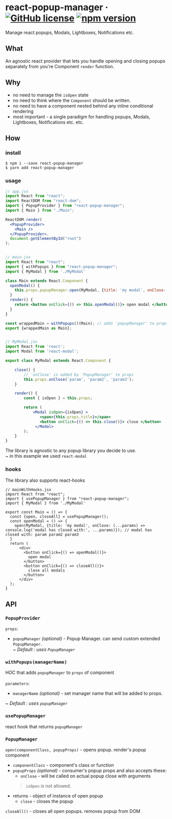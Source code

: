 # react-popup-manager &middot; [![GitHub license](https://img.shields.io/badge/license-MIT-blue.svg)](https://github.com/wix-incubator/typed-locale-keys/blob/master/LICENSE) [![npm version](https://img.shields.io/npm/v/react-popup-manager.svg?style=flat)](https://www.npmjs.com/package/react-popup-manager)

Manage react popups, Modals, Lightboxes, Notifications etc.

## What
An agnostic react provider that lets you handle opening and closing popups separately from you're Component `render` function.

## Why
* no need to manage the `isOpen` state
* no need to think where the `Component` should be written.
* no need to have a component nested behind any inline conditional rendering
* most important -  a single paradigm for handling popups, Modals, Lightboxes, Notifications etc. etc.

## How

### install

```
$ npm i --save react-popup-manager
$ yarn add react-popup-manager
```

### usage

```jsx
// app.jsx
import React from "react";
import ReactDOM from "react-dom";
import { PopupProvider } from "react-popup-manager";
import { Main } from "./Main";

ReactDOM.render(
  <PopupProvider>
    <Main />
  </PopupProvider>,
  document.getElementById("root")
);


// main.jsx
import React from "react";
import { withPopups } from "react-popup-manager";
import { MyModal } from './MyModal'

class Main extends React.Component {
  openModal() {
    this.props.popupManager.open(MyModal, {title: 'my modal', onClose: (...params) => console.log('modal has closed with:', ...params)}); // modal has closed with: param param2 param3
  }
  render() {
    return <button onClick={() => this.openModal()}> open modal </button>;
  }
}

const wrappedMain = withPopups()(Main); // adds 'popupManager' to props
export {wrappedMain as Main};


// MyModal.jsx
import React from 'react';
import Modal from 'react-modal';

export class MyModal extends React.Component {

    close() {
        // `onClose` is added by 'PopupManager' to props
        this.props.onClose('param', 'param2', 'param3');
    }

    render() {
        const { isOpen } = this.props;

        return (
            <Modal isOpen={isOpen} >
               <span>{this.props.title}</span>
               <button onClick={() => this.close()}> close </button>
             </Modal>
        );
    }
}

```

The library is agnostic to any popup library you decide to use.
<br>
~ in this example we used `react-modal`


### hooks
The library also supports react-hooks
```
// mainWithHooks.jsx
import React from "react";
import { usePopupManager } from "react-popup-manager";
import { MyModal } from './MyModal'

export const Main = () => {
  const {open, closeAll} = usePopupManager();
  const openModal = () => {
    open(MyModal, {title: 'my modal', onClose: (...params) => console.log('modal has closed with:', ...params)}); // modal has closed with: param param2 param3
  }
  return (
      <div>
        <button onClick={() => openModal()}>
          open modal
        </button>
        <button onClick={() => closeAll()}>
          close all modals
        </button>
      </div>
  );
}

```

## API

### `PopupProvider`
`props`:
* `popupManager` <i>(optional)</i> - Popup Manager. can send custom extended `PopupManager`. <br>
 <i>~ Default : uses `PopupManager`</i>

### `withPopups(managerName)`
HOC that adds `popupManager` to `props` of component
<br><br>
`parameters`:
* `managerName` <i>(optional)</i> - set manager name that will be added to props.

<i>~ Default : uses `popupManager`</i>

### `usePopupManager`
react hook that returns `popupManager`

### `PopupManager`
`open(componentClass, popupProps)` - opens popup. render's popup component
* `componentClass` - component's class or function
* `popupProps` <i>(optional)</i> - consumer's popup props and also accepts these:
    * `onClose` - will be called on actual popup close with arguments
     > `isOpen` is not allowed.
* returns - object of instance of open popup
    * `close` - closes the popup

`closeAll()` - closes all open popups. removes popup from DOM
